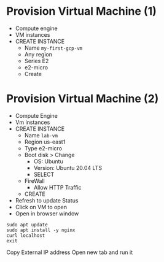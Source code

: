 # Provision Virtual Machine (1)
- Compute engine
- VM instances
- CREATE INSTANCE
	- Name `my-first-gcp-vm`
	- Any region
	- Series E2
	- e2-micro
	- Create
# Provision Virtual Machine (2)
- Compute Engine
- Vm instances
- CREATE INSTANCE
	- Name `lab-vm`
	- Region us-east1
	- Type e2-micro
	- Boot disk > Change
		- OS: Ubuntu
		- Version: Ubuntu 20.04 LTS
		- SELECT
	- FireWall
		- Allow HTTP Traffic
	- CREATE
- Refresh to update Status
- Click on VM to open
- Open in browser window
```
sudo apt update
sudo apt install -y nginx
curl localhost
exit
```
Copy External IP address
Open new tab and run it